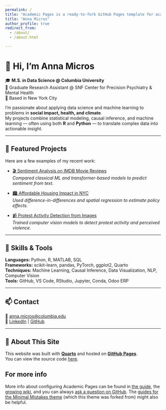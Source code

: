 ```yaml
---
permalink: /
title: "Academic Pages is a ready-to-fork GitHub Pages template for academic personal websites"
title: "Anna Micros"
author_profile: true
redirect_from: 
  - /about/
  - /about.html

---
```


# 👋 Hi, I’m Anna Micros

🎓 **M.S. in Data Science @ Columbia University**  
🔬 Graduate Research Assistant @ SNF Center for Precision Psychiatry & Mental Health  
📍 Based in New York City  

I’m passionate about applying data science and machine learning to problems in **social impact, health, and climate**.  
My projects combine statistical modeling, causal inference, and machine learning — often using both **R** and **Python** — to translate complex data into actionable insight.

---

## 💼 Featured Projects

Here are a few examples of my recent work:

- [🎬 Sentiment Analysis on IMDB Movie Reviews](projects/imdb-sentiment/index.qmd)  
  *Compared classical ML and transformer-based models to predict sentiment from text.*

- [🏙️ Affordable Housing Impact in NYC](projects/housing-impact/index.qmd)  
  *Used difference-in-differences and spatial regression to estimate policy effects.*

- [📹 Protest Activity Detection from Images](projects/protest-detection/index.qmd)  
  *Trained computer vision models to detect protest activity and perceived violence.*

---

## 🧠 Skills & Tools

**Languages:** Python, R, MATLAB, SQL  
**Frameworks:** scikit-learn, pandas, PyTorch, ggplot2, Quarto  
**Techniques:** Machine Learning, Causal Inference, Data Visualization, NLP, Computer Vision  
**Tools:** GitHub, VS Code, RStudio, Jupyter, Conda, Odoo ERP  

---

## 📫 Contact

📧 [anna.micros@columbia.edu](mailto:anna.micros@columbia.edu)  
🔗 [LinkedIn](https://linkedin.com/in/anna-micros) | [GitHub](https://github.com/anna-christina-mikr)

---

## 🌱 About This Site

This website was built with [**Quarto**](https://quarto.org) and hosted on [**GitHub Pages**](https://pages.github.com).  
You can view the source code [here](https://github.com/anna-christina-mikr/anna-christina-mikr.github.io).


For more info
------
More info about configuring Academic Pages can be found in [the guide](https://academicpages.github.io/markdown/), the [growing wiki](https://github.com/academicpages/academicpages.github.io/wiki), and you can always [ask a question on GitHub](https://github.com/academicpages/academicpages.github.io/discussions). The [guides for the Minimal Mistakes theme](https://mmistakes.github.io/minimal-mistakes/docs/configuration/) (which this theme was forked from) might also be helpful.
